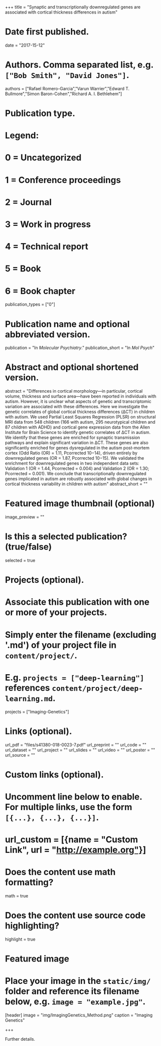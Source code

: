 +++
title = "Synaptic and transcriptionally downregulated genes are associated with cortical thickness differences in autism"

# Date first published.
date = "2017-15-12"

# Authors. Comma separated list, e.g. `["Bob Smith", "David Jones"]`.
authors = ["Rafael Romero-Garcia","Varun Warrier","Edward T. Bullmore","Simon Baron-Cohen","Richard A. I. Bethlehem"]

# Publication type.
# Legend:
# 0 = Uncategorized
# 1 = Conference proceedings
# 2 = Journal
# 3 = Work in progress
# 4 = Technical report
# 5 = Book
# 6 = Book chapter
publication_types = ["0"]

# Publication name and optional abbreviated version.
publication = "In *Molecular Psychiatry*."
publication_short = "In *Mol Psych*"

# Abstract and optional shortened version.
abstract = "Differences in cortical morphology—in particular, cortical volume, thickness and surface area—have been reported in individuals with autism. However, it is unclear what aspects of genetic and transcriptomic variation are associated with these differences. Here we investigate the genetic correlates of global cortical thickness differences (ΔCT) in children with autism. We used Partial Least Squares Regression (PLSR) on structural MRI data from 548 children (166 with autism, 295 neurotypical children and 87 children with ADHD) and cortical gene expression data from the Allen Institute for Brain Science to identify genetic correlates of ΔCT in autism. We identify that these genes are enriched for synaptic transmission pathways and explain significant variation in ΔCT. These genes are also significantly enriched for genes dysregulated in the autism post-mortem cortex (Odd Ratio (OR) = 1.11, Pcorrected 10−14), driven entirely by downregulated genes (OR = 1.87, Pcorrected 10−15). We validated the enrichment for downregulated genes in two independent data sets: Validation 1 (OR = 1.44, Pcorrected = 0.004) and Validation 2 (OR = 1.30; Pcorrected = 0.001). We conclude that transcriptionally downregulated genes implicated in autism are robustly associated with global changes in cortical thickness variability in children with autism"
abstract_short = ""

# Featured image thumbnail (optional)
image_preview = ""

# Is this a selected publication? (true/false)
selected = true

# Projects (optional).
#   Associate this publication with one or more of your projects.
#   Simply enter the filename (excluding '.md') of your project file in `content/project/`.
#   E.g. `projects = ["deep-learning"]` references `content/project/deep-learning.md`.
projects = ["Imaging-Genetics"]

# Links (optional).
url_pdf = "files/s41380-018-0023-7.pdf"
url_preprint = ""
url_code = ""
url_dataset = ""
url_project = ""
url_slides = ""
url_video = ""
url_poster = ""
url_source = ""

# Custom links (optional).
#   Uncomment line below to enable. For multiple links, use the form `[{...}, {...}, {...}]`.
# url_custom = [{name = "Custom Link", url = "http://example.org"}]

# Does the content use math formatting?
math = true

# Does the content use source code highlighting?
highlight = true

# Featured image
# Place your image in the `static/img/` folder and reference its filename below, e.g. `image = "example.jpg"`.
[header]
image = "img/ImagingGenetics_Method.png"
caption = "Imaging Genetics"

+++

Further details.
